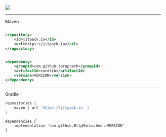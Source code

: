 [![](https://jitpack.io/v/teraprath/corelib.svg)](https://jitpack.io/#teraprath/corelib)

****

Maven

````xml

<repository>
    <id>jitpack.io</id>
    <url>https://jitpack.io</url>
</repository>
````

````xml

<dependency>
    <groupId>com.github.teraprath</groupId>
    <artifactId>corelib</artifactId>
    <version>VERSION</version>
</dependency>
````

****

Gradle

````groovy
repositories {
    maven { url 'https://jitpack.io' }
}
````
````
dependencies {
    implementation 'com.github.HttpMarco:Aeon:VERSION'
}
````
